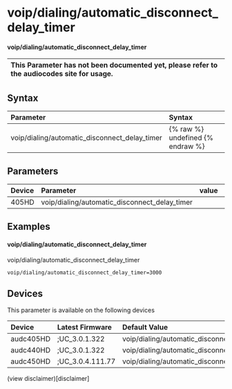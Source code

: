 ﻿---
description: voip/dialing/automatic_disconnect_delay_timer
search: false
---

# voip/dialing/automatic_disconnect_delay_timer

#### voip/dialing/automatic_disconnect_delay_timer


| This Parameter has not been documented yet, please refer to the audiocodes site for usage.  |
| :--- |

## Syntax
| Parameter | Syntax |
| :--- | :--- |
|voip/dialing/automatic_disconnect_delay_timer | {% raw %} undefined {% endraw %} |

## Parameters
|Device|Parameter|value|Description|
|:---|:---|:---|:---|
| 405HD | voip/dialing/automatic_disconnect_delay_timer |  |  |

## Examples
#### voip/dialing/automatic_disconnect_delay_timer

voip/dialing/automatic_disconnect_delay_timer

```
voip/dialing/automatic_disconnect_delay_timer=3000
```

## Devices
This parameter is available on the following devices

| Device | Latest Firmware | Default Value |
|:---|:---|:---|
| audc405HD | ;UC_3.0.1.322 | voip/dialing/automatic_disconnect_delay_timer=3000 
| audc440HD | ;UC_3.0.1.322 | voip/dialing/automatic_disconnect_delay_timer=3000 
| audc450HD | ;UC_3.0.4.111.77 | voip/dialing/automatic_disconnect_delay_timer=3000 

(view disclaimer)[disclaimer]
